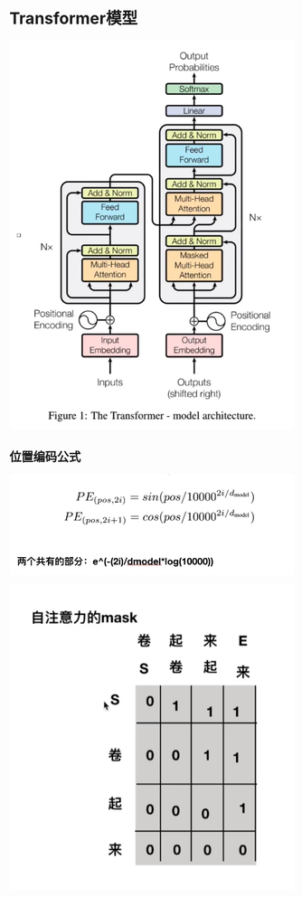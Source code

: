 # Transformer模型
![20220428165649](https://raw.githubusercontent.com/ZZh2333/picgoResource/main/img/20220428165649.png)

## 位置编码公式
![20220428165745](https://raw.githubusercontent.com/ZZh2333/picgoResource/main/img/20220428165745.png)

![20220428225333](https://raw.githubusercontent.com/ZZh2333/picgoResource/main/img/20220428225333.png)